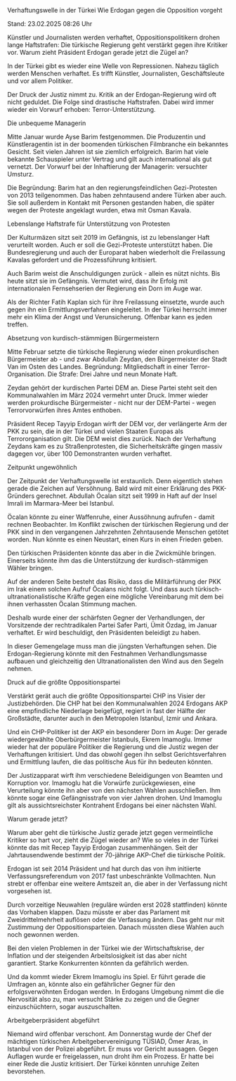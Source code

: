 
Verhaftungswelle in der Türkei
Wie Erdogan gegen die Opposition vorgeht


Stand: 23.02.2025 08:26 Uhr


Künstler und Journalisten werden verhaftet, Oppositionspolitikern drohen lange Haftstrafen: Die türkische Regierung geht verstärkt gegen ihre Kritiker vor. Warum zieht Präsident Erdogan gerade jetzt die Zügel an?



In der Türkei gibt es wieder eine Welle von Repressionen. Nahezu täglich werden Menschen verhaftet. Es trifft Künstler, Journalisten, Geschäftsleute und vor allem Politiker.


Der Druck der Justiz nimmt zu. Kritik an der Erdogan-Regierung wird oft nicht geduldet. Die Folge sind drastische Haftstrafen. Dabei wird immer wieder ein Vorwurf erhoben: Terror-Unterstützung.

Die unbequeme Managerin


Mitte Januar wurde Ayse Barim festgenommen. Die Produzentin und Künstleragentin ist in der boomenden türkischen Filmbranche ein bekanntes Gesicht. Seit vielen Jahren ist sie ziemlich erfolgreich. Barim hat viele bekannte Schauspieler unter Vertrag und gilt auch international als gut vernetzt. Der Vorwurf bei der Inhaftierung der Managerin: versuchter Umsturz.


Die Begründung: Barim hat an den regierungsfeindlichen Gezi-Protesten von 2013 teilgenommen. Das haben zehntausend andere Türken aber auch. Sie soll außerdem in Kontakt mit Personen gestanden haben, die später wegen der Proteste angeklagt wurden, etwa mit Osman Kavala.

Lebenslange Haftstrafe für Unterstützung von Protesten


Der Kulturmäzen sitzt seit 2019 im Gefängnis, ist zu lebenslanger Haft verurteilt worden. Auch er soll die Gezi-Proteste unterstützt haben. Die Bundesregierung und auch der Europarat haben wiederholt die Freilassung Kavalas gefordert und die Prozessführung kritisiert.


Auch Barim weist die Anschuldigungen zurück - allein es nützt nichts. Bis heute sitzt sie im Gefängnis. Vermutet wird, dass ihr Erfolg mit internationalen Fernsehserien der Regierung ein Dorn im Auge war.


Als der Richter Fatih Kaplan sich für ihre Freilassung einsetzte, wurde auch gegen ihn ein Ermittlungsverfahren eingeleitet. In der Türkei herrscht immer mehr ein Klima der Angst und Verunsicherung. Offenbar kann es jeden treffen.

Absetzung von kurdisch-stämmigen Bürgermeistern


Mitte Februar setzte die türkische Regierung wieder einen prokurdischen Bürgermeister ab - und zwar Abdullah Zeydan, den Bürgermeister der Stadt Van im Osten des Landes. Begründung: Mitgliedschaft in einer Terror-Organisation. Die Strafe: Drei Jahre und neun Monate Haft.


Zeydan gehört der kurdischen Partei DEM an. Diese Partei steht seit den Kommunalwahlen im März 2024 vermehrt unter Druck. Immer wieder werden prokurdische Bürgermeister - nicht nur der DEM-Partei - wegen Terrorvorwürfen ihres Amtes enthoben.


Präsident Recep Tayyip Erdogan wirft der DEM vor, der verlängerte Arm der PKK zu sein, die in der Türkei und vielen Staaten Europas als Terrororganisation gilt. Die DEM weist dies zurück. Nach der Verhaftung Zeydans kam es zu Straßenprotesten, die Sicherheitskräfte gingen massiv dagegen vor, über 100 Demonstranten wurden verhaftet.

Zeitpunkt ungewöhnlich


Der Zeitpunkt der Verhaftungswelle ist erstaunlich. Denn eigentlich stehen gerade die Zeichen auf Versöhnung. Bald wird mit einer Erklärung des PKK-Gründers gerechnet. Abdullah Öcalan sitzt seit 1999 in Haft auf der Insel Imrali im Marmara-Meer bei Istanbul.


Öcalan könnte zu einer Waffenruhe, einer Aussöhnung aufrufen - damit rechnen Beobachter. Im Konflikt zwischen der türkischen Regierung und der PKK sind in den vergangenen Jahrzehnten Zehntausende Menschen getötet worden. Nun könnte es einen Neustart, einen Kurs in einen Frieden geben.


Den türkischen Präsidenten könnte das aber in die Zwickmühle bringen. Einerseits könnte ihm das die Unterstützung der kurdisch-stämmigen Wähler bringen.


Auf der anderen Seite besteht das Risiko, dass die Militärführung der PKK im Irak einem solchen Aufruf Öcalans nicht folgt. Und dass auch türkisch-ultranationalistische Kräfte gegen eine mögliche Vereinbarung mit dem bei ihnen verhassten Öcalan Stimmung machen.


Deshalb wurde einer der schärfsten Gegner der Verhandlungen, der Vorsitzende der rechtradikalen Partei Safer Parti, Ümit Özdag, im Januar verhaftet. Er wird beschuldigt, den Präsidenten beleidigt zu haben.


In dieser Gemengelage muss man die jüngsten Verhaftungen sehen. Die Erdogan-Regierung könnte mit den Festnahmen Verhandlungsmasse aufbauen und gleichzeitig den Ultranationalisten den Wind aus den Segeln nehmen.

Druck auf die größte Oppositionspartei


Verstärkt gerät auch die größte Oppositionspartei CHP ins Visier der Justizbehörden. Die CHP hat bei den Kommunalwahlen 2024 Erdogans AKP eine empfindliche Niederlage beigefügt, regiert in fast der Hälfte der Großstädte, darunter auch in den Metropolen Istanbul, Izmir und Ankara.


Und ein CHP-Politiker ist der AKP ein besonderer Dorn im Auge: Der gerade wiedergewählte Oberbürgermeister Istanbuls, Ekrem Imamoglu. Immer wieder hat der populäre Politiker die Regierung und die Justiz wegen der Verhaftungen kritisiert. Und das obwohl gegen ihn selbst Gerichtsverfahren und Ermittlung laufen, die das politische Aus für ihn bedeuten könnten.


Der Justizapparat wirft ihm verschiedene Beleidigungen von Beamten und Korruption vor. Imamoglu hat die Vorwürfe zurückgewiesen, eine Verurteilung könnte ihn aber von den nächsten Wahlen ausschließen. Ihm könnte sogar eine Gefängnisstrafe von vier Jahren drohen. Und Imamoglu gilt als aussichtsreichster Kontrahent Erdogans bei einer nächsten Wahl.

Warum gerade jetzt?


Warum aber geht die türkische Justiz gerade jetzt gegen vermeintliche Kritiker so hart vor, zieht die Zügel wieder an? Wie so vieles in der Türkei könnte das mit Recep Tayyip Erdogan zusammenhängen. Seit der Jahrtausendwende bestimmt der 70-jährige AKP-Chef die türkische Politik.


Erdogan ist seit 2014 Präsident und hat durch das von ihm initiierte Verfassungsreferendum von 2017 fast unbeschränkte Vollmachten. Nun strebt er offenbar eine weitere Amtszeit an, die aber in der Verfassung nicht vorgesehen ist.


Durch vorzeitige Neuwahlen (reguläre würden erst 2028 stattfinden) könnte das Vorhaben klappen. Dazu müsste er aber das Parlament mit Zweidrittelmehrheit auflösen oder die Verfassung ändern. Das geht nur mit Zustimmung der Oppositionsparteien. Danach müssten diese Wahlen auch noch gewonnen werden.


Bei den vielen Problemen in der Türkei wie der Wirtschaftskrise, der Inflation und der steigenden Arbeitslosigkeit ist das aber nicht garantiert. Starke Konkurrenten könnten da gefährlich werden.


Und da kommt wieder Ekrem Imamoglu ins Spiel. Er führt gerade die Umfragen an, könnte also ein gefährlicher Gegner für den erfolgsverwöhnten Erdogan werden. In Erdogans Umgebung nimmt die die Nervosität also zu, man versucht Stärke zu zeigen und die Gegner einzuschüchtern, sogar auszuschalten.

Arbeitgeberpräsident abgeführt


Niemand wird offenbar verschont. Am Donnerstag wurde der Chef der mächtigen türkischen Arbeitgebervereinigung TÜSIAD, Ömer Aras, in Istanbul von der Polizei abgeführt. Er muss vor Gericht aussagen. Gegen Auflagen wurde er freigelassen, nun droht ihm ein Prozess. Er hatte bei einer Rede die Justiz kritisiert. Der Türkei könnten unruhige Zeiten bevorstehen. 

